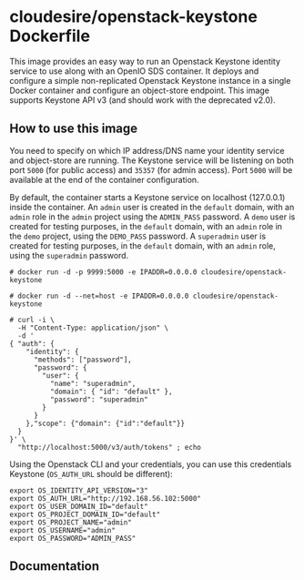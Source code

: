 # cloudesire/openstack-keystone Dockerfile

This image provides an easy way to run an Openstack Keystone identity service to use along with an OpenIO SDS container.
It deploys and configure a simple non-replicated Openstack Keystone instance in a single Docker container and configure an object-store endpoint.
This image supports Keystone API v3 (and should work with the deprecated v2.0).

## How to use this image

You need to specify on which IP address/DNS name your identity service and object-store are running.
The Keystone service will be listening on both port `5000` (for public access) and `35357` (for admin access). Port `5000` will be available at the end of the container configuration.

By default, the container starts a Keystone service on localhost (127.0.0.1) inside the container.
An `admin` user is created in the `default` domain, with an `admin` role in the `admin` project using the `ADMIN_PASS` password.
A `demo` user is created for testing purposes, in the `default` domain, with an `admin` role in the `demo` project, using the `DEMO_PASS` password.
A `superadmin` user is created for testing purposes, in the `default` domain, with an `admin` role, using the `superadmin` password.


```console
# docker run -d -p 9999:5000 -e IPADDR=0.0.0.0 cloudesire/openstack-keystone
```

```console
# docker run -d --net=host -e IPADDR=0.0.0.0 cloudesire/openstack-keystone
```

```console
# curl -i \
  -H "Content-Type: application/json" \
  -d '
{ "auth": {
    "identity": {
      "methods": ["password"],
      "password": {
        "user": {
          "name": "superadmin",
          "domain": { "id": "default" },
          "password": "superadmin"
        }
      }
    },"scope": {"domain": {"id":"default"}}
  }
}' \
  "http://localhost:5000/v3/auth/tokens" ; echo
```

Using the Openstack CLI and your credentials, you can use this credentials Keystone (`OS_AUTH_URL` should be different):
```console
export OS_IDENTITY_API_VERSION="3"
export OS_AUTH_URL="http://192.168.56.102:5000"
export OS_USER_DOMAIN_ID="default"
export OS_PROJECT_DOMAIN_ID="default"
export OS_PROJECT_NAME="admin"
export OS_USERNAME="admin"
export OS_PASSWORD="ADMIN_PASS"
```

## Documentation
